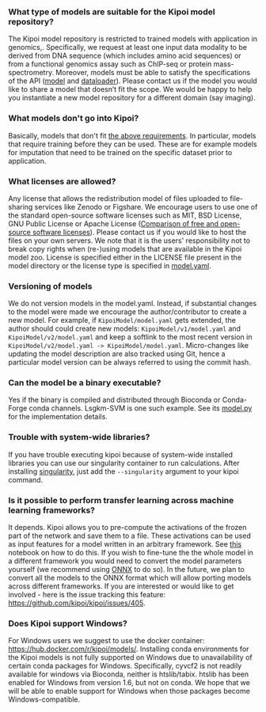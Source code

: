 ### What type of models are suitable for the Kipoi model repository?

The Kipoi model repository is restricted to trained models with application in genomics,. Specifically, we request at least one input data modality to be derived from DNA sequence (which includes amino acid sequences) or from a functional genomics assay such as ChIP-seq or protein mass-spectrometry. Moreover, models must be able to satisfy the specifications of the API ([model](http://kipoi.org/docs/contributing/05_Writing_model.py/) and [dataloader](http://kipoi.org/docs/contributing/04_Writing_dataloader.py/)).
Please contact us if the model you would like to share a model that doesn’t fit the scope. We would be happy to help you instantiate a new model repository for a different domain (say imaging).


### What models don't go into Kipoi?

Basically, models that don't fit [the above requirements](#what-models-go-to-kipoi). In particular, models that require 
training before they can be used. These are for example models for imputation that need to be trained 
on the specific dataset prior to application.


### What licenses are allowed?

Any license that allows the redistribution model of files uploaded to file-sharing services like Zenodo or Figshare. We encourage users to use one of the standard open-source software licenses such as MIT, BSD License, GNU Public License or Apache License ([Comparison of free and open-source software licenses](https://en.wikipedia.org/wiki/Comparison_of_free_and_open-source_software_licenses)). Please contact us if you would like to host the files on your own servers. We note that it is the users' responsibility not to break copy rights when (re-)using models that are available in the Kipoi model zoo. License is specified either in the LICENSE file present in the model directory or the license type is specified in [model.yaml](http://kipoi.org/docs/contributing/02_Writing_model.yaml/).

### Versioning of models

We do not version models in the model.yaml. Instead, if substantial changes to the model were made we 
encourage the author/contributor to create a new model. For example, if `KipoiModel/model.yaml` gets extended, the author
should could create new models: `KipoiModel/v1/model.yaml` and `KipoiModel/v2/model.yaml` and keep a softlink to the 
most recent version in `KipoiModel/v2/model.yaml -> KipoiModel/model.yaml`. 
Micro-changes like updating the model description are also tracked using Git, hence a particular model version can be 
always referred to using the commit hash.

### Can the model be a binary executable?

Yes if the binary is compiled and distributed through Bioconda or Conda-Forge conda channels. Lsgkm-SVM is one such example. See its [model.py](https://github.com/kipoi/models/blob/master/lsgkm-SVM/model.py) for the implementation details.

### Trouble with system-wide libraries?

If you have trouble executing kipoi because of system-wide installed libraries you can use our singularity container
to run calculations. After installing [singularity](https://www.sylabs.io/guides/latest/user-guide/quick_start.html#quick-installation-steps), just add the `--singularity` argument to your kipoi command.

### Is it possible to perform transfer learning across machine learning frameworks?

It depends. Kipoi allows you to pre-compute the activations of the frozen part of the network and save them to a file. These activations can be used as input features for a model written in an arbitrary framework. See [this](https://github.com/kipoi/manuscript/blob/master/src/transfer_learning/pre-computed-tlearn.ipynb) notebook on how to do this. If you wish to fine-tune the the whole model in a different framework you would need to convert the model parameters yourself (we recommend using [ONNX](https://onnx.ai/) to do so). In the future, we plan to convert all the models to 
the ONNX format which will allow porting models across different frameworks. If you are interested or would like to get involved - here is the issue tracking this feature: https://github.com/kipoi/kipoi/issues/405.

### Does Kipoi support Windows?

For Windows users we suggest to use the docker container: https://hub.docker.com/r/kipoi/models/. Installing conda environments for the Kipoi models is not fully supported on Windows due to unavailability of certain conda packages for Windows. Specifically, cyvcf2 is not readily available for windows via Bioconda, neither is htslib/tabix. htslib has been enabled for Windows from version 1.6, but not on conda. We hope that we will be able to enable support for Windows when those packages become Windows-compatible.
